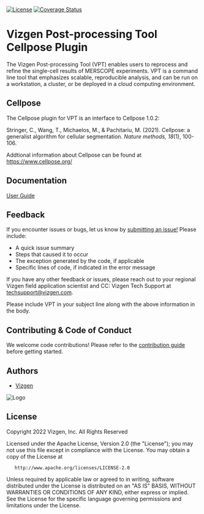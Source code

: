 [![License](https://img.shields.io/badge/License-Apache%202.0-blue.svg)](https://opensource.org/licenses/Apache-2.0)
[![Coverage Status](https://coveralls.io/repos/github/Vizgen/vpt-plugin-cellpose/badge.svg?t=WoBMPT)](https://coveralls.io/github/Vizgen/vpt-plugin-cellpose)

# Vizgen Post-processing Tool Cellpose Plugin

The Vizgen Post-processing Tool (VPT) enables users to reprocess and refine the single-cell results of MERSCOPE experiments. 
VPT is a command line tool that emphasizes scalable, reproducible analysis, and can be run on a workstation, a cluster, or 
be deployed in a cloud computing environment.

## Cellpose

The Cellpose plugin for VPT is an interface to Cellpose 1.0.2:

Stringer, C., Wang, T., Michaelos, M., & Pachitariu, M. (2021). Cellpose: a generalist algorithm for cellular segmentation. <em>Nature methods, 18</em>(1), 100-106.

Addtional information about Cellpose can be found at https://www.cellpose.org/

## Documentation

[User Guide](https://vizgen.github.io/vizgen-postprocessing/)

## Feedback

If you encounter issues or bugs, let us know by [submitting an issue!](https://github.com/Vizgen/vizgen-postprocessing/issues)
Please include:

- A quick issue summary
- Steps that caused it to occur
- The exception generated by the code, if applicable
- Specific lines of code, if indicated in the error message


If you have any other feedback or issues, please reach out to your regional Vizgen field application scientist and CC: Vizgen 
Tech Support at techsupport@vizgen.com.

Please include VPT in your subject line along with the above information in the body.

## Contributing & Code of Conduct

We welcome code contributions! Please refer to the [contribution guide](CONTRIBUTING.md) before getting started.

## Authors

- [Vizgen](https://vizgen.com/)

![Logo](https://vizgen.com/wp-content/uploads/2022/12/Vizgen-Logo_Vizgen-BlackColor-.png)

## License

   Copyright 2022 Vizgen, Inc. All Rights Reserved
   
   Licensed under the Apache License, Version 2.0 (the "License");
   you may not use this file except in compliance with the License.
   You may obtain a copy of the License at

       http://www.apache.org/licenses/LICENSE-2.0

   Unless required by applicable law or agreed to in writing, software
   distributed under the License is distributed on an "AS IS" BASIS,
   WITHOUT WARRANTIES OR CONDITIONS OF ANY KIND, either express or implied.
   See the License for the specific language governing permissions and
   limitations under the License.
